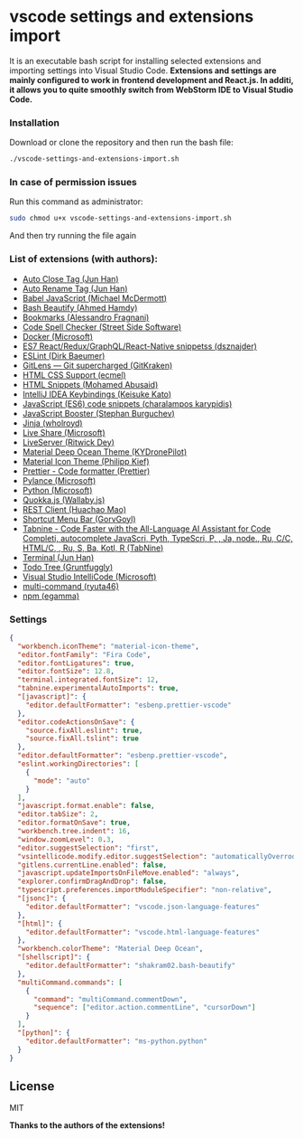 # vscode settings and extensions import

It is an executable bash script for installing selected extensions and importing settings into Visual Studio Code.
**Extensions and settings are mainly configured to work in frontend development and React.js. In additi, it allows you to quite smoothly switch from WebStorm IDE to Visual Studio Code.**

### Installation

Download or clone the repository and then run the bash file:

```bash
./vscode-settings-and-extensions-import.sh
```

### In case of permission issues

Run this command as administrator:

```bash
sudo chmod u+x vscode-settings-and-extensions-import.sh
```

And then try running the file again

### List of extensions (with authors):

- [Auto Close Tag (Jun Han)](https://marketplace.visualstudio.com/items?itemName=formulahendry.auto-close-tag)
- [Auto Rename Tag (Jun Han)](https://marketplace.visualstudio.com/items?itemName=formulahendry.auto-rename-tag)
- [Babel JavaScript (Michael McDermott)](https://marketplace.visualstudio.com/items?itemName=mgmcdermott.vscode-language-babel)
- [Bash Beautify (Ahmed Hamdy)](https://marketplace.visualstudio.com/items?itemName=shakram02.bash-beautify)
- [Bookmarks (Alessandro Fragnani)](https://marketplace.visualstudio.com/items?itemName=alefragnani.Bookmarks)
- [Code Spell Checker (Street Side Software)](https://marketplace.visualstudio.com/items?itemName=streetsidesoftware.code-spell-checker)
- [Docker (Microsoft)](https://marketplace.visualstudio.com/items?itemName=ms-azuretools.vscode-docker)
- [ES7 React/Redux/GraphQL/React-Native snippetss (dsznajder)](https://marketplace.visualstudio.com/items?itemName=dsznajder.es7-react-js-snippets)
- [ESLint (Dirk Baeumer)](https://marketplace.visualstudio.com/items?itemName=dbaeumer.vscode-eslint)
- [GitLens — Git supercharged (GitKraken)](https://marketplace.visualstudio.com/items?itemName=eamodio.gitlens)
- [HTML CSS Support (ecmel)](https://marketplace.visualstudio.com/items?itemName=ecmel.vscode-html-css)
- [HTML Snippets (Mohamed Abusaid)](https://marketplace.visualstudio.com/items?itemName=abusaidm.html-snippets)
- [IntelliJ IDEA Keybindings (Keisuke Kato)](https://marketplace.visualstudio.com/items?itemName=k--kato.intellij-idea-keybindings)
- [JavaScript (ES6) code snippets (charalampos karypidis)](https://marketplace.visualstudio.com/items?itemName=xabikos.JavaScriptSnippets)
- [JavaScript Booster (Stephan Burguchev)](https://marketplace.visualstudio.com/items?itemName=sburg.vscode-javascript-booster)
- [Jinja (wholroyd)](https://marketplace.visualstudio.com/items?itemName=wholroyd.jinja)
- [Live Share (Microsoft)](https://marketplace.visualstudio.com/items?itemName=MS-vsliveshare.vsliveshare)
- [LiveServer (Ritwick Dey)](https://marketplace.visualstudio.com/items?itemName=ritwickdey.LiveServer)
- [Material Deep Ocean Theme (KYDronePilot)](https://marketplace.visualstudio.com/items?itemName=KYDronePilot.material-deep-ocean-theme)
- [Material Icon Theme (Philipp Kief)](https://marketplace.visualstudio.com/items?itemName=PKief.material-icon-theme)
- [Prettier - Code formatter (Prettier)](https://marketplace.visualstudio.com/items?itemName=esbenp.prettier-vscode)
- [Pylance (Microsoft)](https://marketplace.visualstudio.com/items?itemName=ms-python.vscode-pylance)
- [Python (Microsoft)](https://marketplace.visualstudio.com/items?itemName=ms-python.python)
- [Quokka.js (Wallaby.js)](https://marketplace.visualstudio.com/items?itemName=WallabyJs.quokka-vscode)
- [REST Client (Huachao Mao)](https://marketplace.visualstudio.com/items?itemName=humao.rest-client)
- [Shortcut Menu Bar (GorvGoyl)](https://marketplace.visualstudio.com/items?itemName=jerrygoyal.shortcut-menu-bar)
- [Tabnine - Code Faster with the All-Language AI Assistant for Code Completi, autocomplete JavaScri, Pyth, TypeScri, P, , Ja, node., Ru, C/C, HTML/C, , Ru, S, Ba, Kotl, R (TabNine)](https://marketplace.visualstudio.com/items?itemName=TabNine.tabnine-vscode)
- [Terminal (Jun Han)](https://marketplace.visualstudio.com/items?itemName=formulahendry.terminal)
- [Todo Tree (Gruntfuggly)](https://marketplace.visualstudio.com/items?itemName=Gruntfuggly.todo-tree)
- [Visual Studio IntelliCode (Microsoft)](https://marketplace.visualstudio.com/items?itemName=VisualStudioExptTeam.vscodeintellicode)
- [multi-command (ryuta46)](https://marketplace.visualstudio.com/items?itemName=ryuta46.multi-command)
- [npm (egamma)](https://marketplace.visualstudio.com/items?itemName=eg2.vscode-npm-script)

### Settings

```json
{
  "workbench.iconTheme": "material-icon-theme",
  "editor.fontFamily": "Fira Code",
  "editor.fontLigatures": true,
  "editor.fontSize": 12.8,
  "terminal.integrated.fontSize": 12,
  "tabnine.experimentalAutoImports": true,
  "[javascript]": {
    "editor.defaultFormatter": "esbenp.prettier-vscode"
  },
  "editor.codeActionsOnSave": {
    "source.fixAll.eslint": true,
    "source.fixAll.tslint": true
  },
  "editor.defaultFormatter": "esbenp.prettier-vscode",
  "eslint.workingDirectories": [
    {
      "mode": "auto"
    }
  ],
  "javascript.format.enable": false,
  "editor.tabSize": 2,
  "editor.formatOnSave": true,
  "workbench.tree.indent": 16,
  "window.zoomLevel": 0.3,
  "editor.suggestSelection": "first",
  "vsintellicode.modify.editor.suggestSelection": "automaticallyOverrodeDefaultValue",
  "gitlens.currentLine.enabled": false,
  "javascript.updateImportsOnFileMove.enabled": "always",
  "explorer.confirmDragAndDrop": false,
  "typescript.preferences.importModuleSpecifier": "non-relative",
  "[jsonc]": {
    "editor.defaultFormatter": "vscode.json-language-features"
  },
  "[html]": {
    "editor.defaultFormatter": "vscode.html-language-features"
  },
  "workbench.colorTheme": "Material Deep Ocean",
  "[shellscript]": {
    "editor.defaultFormatter": "shakram02.bash-beautify"
  },
  "multiCommand.commands": [
    {
      "command": "multiCommand.commentDown",
      "sequence": ["editor.action.commentLine", "cursorDown"]
    }
  ],
  "[python]": {
    "editor.defaultFormatter": "ms-python.python"
  }
}
```

## License

MIT

**Thanks to the authors of the extensions!**
